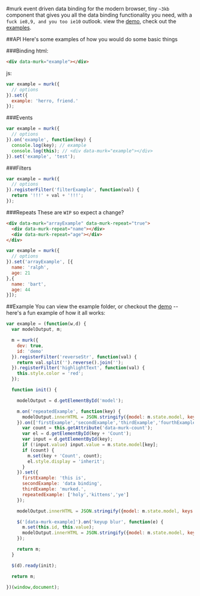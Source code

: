 #murk
event driven data binding for the modern browser, tiny `~3kb` component that gives you all the data binding functionality you need, with a `fuck ie8,9, and you too ie10` outlook. view the [demo](http://dhigginbotham.github.io/murk), check out the [examples](https://github.com/dhigginbotham/murk/blob/master/examples/js/example.js). 

##API
Here's some examples of how you would do some basic things

###Binding
html:
```html
<div data-murk="example"></div>
```
js:
```js
var example = murk({
  // options
}).set({
  example: 'herro, friend.'
});
```
###Events
```js
var example = murk({
  // options
}).on('example', function(key) {
  console.log(key); // example
  console.log(this); // <div data-murk="example"></div>
}).set('example', 'test');
```

###Filters
```js
var example = murk({
  // options
}).registerFilter('filterExample', function(val) {
  return '!!!' + val + '!!!';
});
```
###Repeats
These are `WIP` so expect a change?

```html
<div data-murk="arrayExample" data-murk-repeat="true">
  <div data-murk-repeat="name"></div>
  <div data-murk-repeat="age"></div>
</div>
```
```js
var example = murk({
  // options
}).set('arrayExample', [{
  name: 'ralph',
  age: 21
},{
  name: 'bart',
  age: 44
}]);
```

##Example
You can view the example folder, or checkout the [demo](http://dhigginbotham.github.io/murk) -- here's a fun example of how it all works:

```js
var example = (function(w,d) {
  var modelOutput, m;

  m = murk({
    dev: true,
    id: 'demo'
  }).registerFilter('reverseStr', function(val) {
    return val.split('').reverse().join('');
  }).registerFilter('highlightText', function(val) {
    this.style.color = 'red';
  });

  function init() {

    modelOutput = d.getElementById('model');

    m.on('repeatedExample', function(key) {
      modelOutput.innerHTML = JSON.stringify({model: m.state.model, keys: m.state.keys},null,2);
    }).on(['firstExample','secondExample','thirdExample','fourthExample'], function(key) {
      var count = this.getAttribute('data-murk-count');
      var el = d.getElementById(key + 'Count');
      var input = d.getElementById(key);
      if (!input.value) input.value = m.state.model[key];
      if (count) {
        m.set(key + 'Count', count);
        el.style.display = 'inherit';
      }
    }).set({
      firstExample: 'this is',
      secondExample: 'data binding',
      thirdExample: 'murked.',
      repeatedExample: ['holy','kittens','ye']
    });

    modelOutput.innerHTML = JSON.stringify({model: m.state.model, keys: m.state.keys},null,2);

    $('[data-murk-example]').on('keyup blur', function(e) {
      m.set(this.id, this.value); 
      modelOutput.innerHTML = JSON.stringify({model: m.state.model, keys: m.state.keys},null,2);
    });

    return m;
  }

  $(d).ready(init);

  return m;

})(window,document);
```